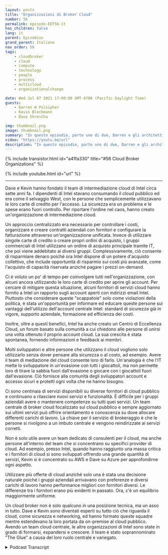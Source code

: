 ```yaml
---
layout: posts
title: "Organizzazioni di Broker Cloud"
number: 56
permalink: episode-EDT56-it
has_children: false
lang: it
parent: Episódios
grand_parent: Italiano
nav_order: 56
tags:
    - cloudbroker
    - cloud
    - compute
    - technology
    - people
    - process
    - multicloud
    - organizationalchange

date: Wed Jul 07 2021 17:00:00 GMT-0700 (Pacific Daylight Time)
guests:
    - Darren W Pulsipher
    - Kevin Bleckmann
    - Dave Shrestha

img: thumbnail.png
image: thumbnail.png
summary: "In questo episodio, parte uno di due, Darren e gli architetti delle soluzioni cloud di Intel, Dave Shrestha e Kevin Bleckman, parlano dell'importanza di un'organizzazione di broker cloud. Dave e Kevin hanno fondato il team di brokeraggio cloud di Intel circa sette anni fa. I dipendenti di Intel stavano utilizzando il cloud pubblico ed era come il selvaggio West, con le persone che semplicemente utilizzavano le loro carte di credito per accedere. La sicurezza era un problema e le spese sono sfuggite al controllo. Per mettere a freno il caos, hanno creato un'organizzazione di broker cloud."
video: "https://youtu.be/url"
description: "In questo episodio, parte uno di due, Darren e gli architetti delle soluzioni cloud di Intel, Dave Shrestha e Kevin Bleckman, parlano dell'importanza di un'organizzazione di broker cloud. Dave e Kevin hanno fondato il team di brokeraggio cloud di Intel circa sette anni fa. I dipendenti di Intel stavano utilizzando il cloud pubblico ed era come il selvaggio West, con le persone che semplicemente utilizzavano le loro carte di credito per accedere. La sicurezza era un problema e le spese sono sfuggite al controllo. Per mettere a freno il caos, hanno creato un'organizzazione di broker cloud."
---
```


<div>
{% include transistor.html id="a41fa330" title="#56 Cloud Broker Organizations" %}

{% include youtube.html id="url" %}
</div>

---

Dave e Kevin hanno fondato il team di intermediazione cloud di Intel circa sette anni fa. I dipendenti di Intel stavano consumando il cloud pubblico ed era come il selvaggio West, con le persone che semplicemente utilizzavano le loro carte di credito per l'accesso. La sicurezza era un problema e le spese erano fuori controllo. Per riportare l'ordine nel caos, hanno creato un'organizzazione di intermediazione cloud.

Un approccio centralizzato era necessario per controllare i costi, organizzare e creare contratti aziendali con fornitori e configurare la fatturazione attraverso un'organizzazione unificata. Invece di utilizzare singole carte di credito o creare propri ordini di acquisto, i gruppi commerciali di Intel utilizzano un ordine di acquisto principale tramite IT, che poi viene addebitato ai diversi gruppi. Complessivamente, ciò consente di risparmiare denaro poiché ora Intel dispone di un potere d'acquisto collettivo, che include opportunità di risparmio sui costi più avanzate, come l'acquisto di capacità riservata anziché pagare i prezzi on-demand.

Ci è voluto un po' di tempo per coinvolgere tutti nell'organizzazione, con alcuni ancora utilizzando le loro carte di credito per aprire gli account. Per cercare di mitigare questa situazione, alcuni fornitori di servizi cloud hanno fornito a Intel un rapporto sugli account aperti con indirizzi email Intel. Piuttosto che considerare queste "scappatoie" solo come violazioni della politica, è stata un'opportunità per informare ed educare queste persone sui vantaggi dell'utilizzo dell'account centrale Intel: standard di sicurezza già in vigore, supporto aziendale, formazione ed efficienza dei costi.

Inoltre, oltre a questi benefici, Intel ha anche creato un Centro di Eccellenza Cloud, un forum basato sulla comunità a cui chiedono alle persone di unirsi una volta ottenuto il proprio account cloud. La sua crescita è stata spontanea, fornendo informazioni e feedback ai membri.

Molti sviluppatori e altre persone che utilizzano il cloud vogliono solo utilizzarlo senza dover pensare alla sicurezza o al costo, ad esempio. Avere il team di mediazione del cloud consente loro di farlo. Un'analogia è che l'IT mette lo sviluppatore in un'evasione con tutti i giocattoli, ma non permette loro di tirare la sabbia fuori dall'evasione o giocare con i giocattoli fuori dall'evasione. Ciò fornisce alla comunità degli sviluppatori account e accesso sicuri e protetti ogni volta che ne hanno bisogno.

Ci sono centinaia di servizi disponibili su diverse fornitori di cloud pubblico e continuano a rilasciare nuovi servizi e funzionalità. È difficile per i gruppi aziendali avere o mantenere competenze su tutti quei servizi. Un team centrale di broker cloud focalizzato sul cloud pubblico e sempre aggiornato sui ultimi servizi può offrire orientamento e conoscenza su dove allocare differenti carichi di lavoro. La chiave per il servizio di brokeraggio è che le persone si rivolgono a un imbuto centrale e vengono reindirizzate ai servizi corretti.

Non è solo utile avere un team dedicato di consulenti per il cloud, ma anche persone all'interno del team che si concentrano su specifici provider di cloud. Ad esempio, presso Intel, quando hanno raggiunto una massa critica e i fornitori di cloud si sono sviluppati offrendo una grande quantità di servizi, Kevin si è concentrato su AWS e Dave su Azure per approfondirne ogni aspetto.

Utilizzare più offerte di cloud anziché solo una è stata una decisione naturale poiché i gruppi aziendali arrivavano con preferenze e diversi carichi di lavoro hanno performance migliori con fornitori diversi. Le differenze tra i fornitori erano più evidenti in passato. Ora, c'è un equilibrio maggiormente uniforme.

Un cloud broker non è solo qualcuno in una posizione tecnica, ma un asso in tutto. Dave e Kevin sono diventati esperti su tutto ciò che riguarda il cloud, come sicurezza e networking, ed hanno formato queste squadre mentre estendevano la loro portata da on-premise al cloud pubblico. Avendo un team cloud centrale, le altre organizzazioni di Intel sono state in grado di formarsi, espandersi e crescere. Il team è stato soprannominato "The Glue" a causa del loro ruolo centrale e variegato.



<details>
<summary> Podcast Transcript </summary>

<p></p>

</details>
